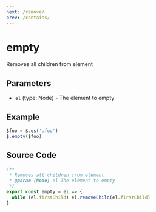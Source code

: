 ```yaml
---
next: /remove/
prev: /contains/
---
```


# empty

Removes all children from element

## Parameters

- `el` (type: Node) - The element to empty

## Example

```js
$foo = $.qs('.foo')
$.empty($foo)
```

## Source Code

```js
/**
 * Removes all children from element
 * @param {Node} el The element to empty
 */
export const empty = el => {
  while (el.firstChild) el.removeChild(el.firstChild)
}
```
